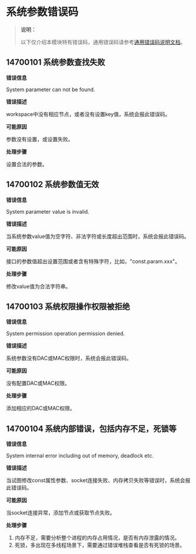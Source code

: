 # 系统参数错误码

> **说明：**
>
> 以下仅介绍本模块特有错误码，通用错误码请参考[通用错误码说明文档](../errorcode-universal.md)。

## 14700101 系统参数查找失败

**错误信息**

System parameter can not be found.

**错误描述**

workspace中没有相应节点，或者没有设置key值，系统会报此错误码。

**可能原因**

参数没有设置，或设置失败。

**处理步骤**

设置合法的参数。

## 14700102 系统参数值无效

**错误信息**

System parameter value is invalid.

**错误描述**

当系统参数value值为空字符、非法字符或长度超出范围时，系统会报此错误码。

**可能原因**

接口的参数值超出设置范围或者含有特殊字符，比如，"const.param.xxx"。

**处理步骤**

修改value值为合法字符串。

## 14700103 系统权限操作权限被拒绝

**错误信息**

System permission operation permission denied.

**错误描述**

系统参数没有DAC或MAC权限时，系统会报此错误码。

**可能原因**

没有配置DAC或MAC权限。

**处理步骤**

添加相应的DAC或MAC权限。

## 14700104 系统内部错误，包括内存不足，死锁等

**错误信息**

System internal error including out of memory, deadlock etc.

**错误描述**

当试图修改const属性参数、socket连接失败、内存拷贝失败等错误时，系统会报此错误码。

**可能原因**

当socket连接异常，添加节点或获取节点失败。

**处理步骤**

1. 内存不足，需要分析整个进程的内存占用情况，是否有内存泄露的情况。
2. 死锁，多出现在多线程场景下，需要通过错误堆栈查看是否有死锁的场景。